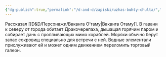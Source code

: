```yaml
---
{"dg-publish":true,"permalink":"/d-and-d/zapiski/uzhas-buhty-chulta/","created":"2024-02-19T19:15:28.548+03:00","updated":"2024-01-08T19:57:04.329+03:00"}
---
```


Рассказал [[D&D/Персонажи/Ваканга О’таму\|Ваканга Отаму]].
В гавани к северу от города обитает Дракочерепаха, дышащая горячим паром и собирает дань с проплывающих мимо кораблей. Моряки обычно берут запас сокровищ специально для встречи с ней. Водные элементали прислуживают ей и может одним движением переломить торговый галеон. 
